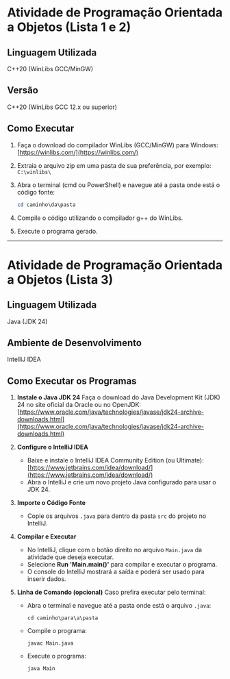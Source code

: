 # Atividade de Programação Orientada a Objetos (Lista 1 e 2)

## Linguagem Utilizada
C++20 (WinLibs GCC/MinGW)

## Versão
C++20 (WinLibs GCC 12.x ou superior)

## Como Executar 

1. Faça o download do compilador WinLibs (GCC/MinGW) para Windows:  
   [https://winlibs.com/](https://winlibs.com/)

2. Extraia o arquivo zip em uma pasta de sua preferência, por exemplo:  
   `C:\winlibs\`

3. Abra o terminal (cmd ou PowerShell) e navegue até a pasta onde está o código fonte:  
   ```powershell
   cd caminho\da\pasta

4. Compile o código utilizando o compilador g++ do WinLibs.

5. Execute o programa gerado.

---

# Atividade de Programação Orientada a Objetos (Lista 3)

## Linguagem Utilizada

Java (JDK 24)

## Ambiente de Desenvolvimento

IntelliJ IDEA

## Como Executar os Programas

1. **Instale o Java JDK 24** 
   Faça o download do Java Development Kit (JDK) 24 no site oficial da Oracle ou no OpenJDK:
   [https://www.oracle.com/java/technologies/javase/jdk24-archive-downloads.html](https://www.oracle.com/java/technologies/javase/jdk24-archive-downloads.html)

2. **Configure o IntelliJ IDEA**

   * Baixe e instale o IntelliJ IDEA Community Edition (ou Ultimate):
     [https://www.jetbrains.com/idea/download/](https://www.jetbrains.com/idea/download/)
   * Abra o IntelliJ e crie um novo projeto Java configurado para usar o JDK 24.

3. **Importe o Código Fonte**

   * Copie os arquivos `.java` para dentro da pasta `src` do projeto no IntelliJ.

4. **Compilar e Executar**

   * No IntelliJ, clique com o botão direito no arquivo `Main.java` da atividade que deseja executar.
   * Selecione **Run 'Main.main()'** para compilar e executar o programa.
   * O console do IntelliJ mostrará a saída e poderá ser usado para inserir dados.

5. **Linha de Comando (opcional)**
   Caso prefira executar pelo terminal:

   * Abra o terminal e navegue até a pasta onde está o arquivo `.java`:

     ```
     cd caminho\para\a\pasta
     ```
   * Compile o programa:

     ```
     javac Main.java
     ```
   * Execute o programa:

     ```
     java Main
     ```


